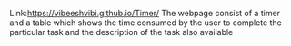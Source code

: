 
Link:https://vibeeshvibi.github.io/Timer/
The webpage consist of a timer and a table which shows the time consumed by the user to complete the particular task and the description of the task also available
